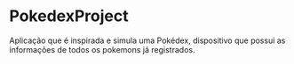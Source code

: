 # PokedexProject
Aplicação que é inspirada e simula uma Pokédex, dispositivo que possui as informações de todos os pokemons já registrados.
